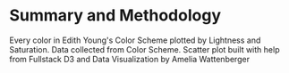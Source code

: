 # Summary and Methodology

Every color in Edith Young's Color Scheme plotted by Lightness and Saturation. Data collected from Color Scheme.
Scatter plot built with help from Fullstack D3 and Data Visualization by Amelia Wattenberger
